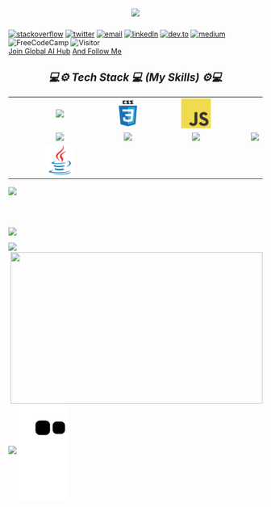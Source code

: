 <h1 align="center" style="width=100vh">
  <a href="#">
    <img src="https://readme-typing-svg.herokuapp.com?color=%239D00FF&size=30&width=650&height=60&lines=Hello!+This+is+Serap's+Github!;I'm+a+Data+Scientist+Candidate.;Also+interested+in+web-development+%3A)&center=true&size=30">
  </a>
</h1>
<!-- [![Typing SVG](https://readme-typing-svg.herokuapp.com?color=%239D00FF&size=30&width=650&height=60&lines=Hello!+This+is+Serap's+Github!;I'm+a+Data+Scientist+Candidate.;Also+interested+in+web-development+%3A))](https://git.io/typing-svg) -->

<!-- social media -->
[![stackoverflow](https://img.shields.io/badge/Stack_Overflow-FE7A16?style=for-the-badge&logo=stack-overflow&logoColor=white)](https://stackoverflow.com/users/12360775/root?tab=profile)
[![twitter](https://img.shields.io/badge/Twitter-1DA1F2?style=for-the-badge&logo=twitter&logoColor=white)](https://twitter.com/serapaltunbulak)
[![email](https://img.shields.io/badge/Gmail-D14836?style=for-the-badge&logo=gmail&logoColor=white)](mailto:serap491@gmail.com)
[![linkedIn](https://img.shields.io/badge/LinkedIn-0077B5?style=for-the-badge&logo=linkedin&logoColor=white)](https://www.linkedin.com/in/serap-altunbulak/)
[![dev.to](https://img.shields.io/badge/dev.to-0A0A0A?style=for-the-badge&logo=dev-dot-to&logoColor=white)](https://dev.to/serapaltunbulak)
[![medium](https://img.shields.io/badge/Medium-12100E?style=for-the-badge&logo=medium&logoColor=white)](https://medium.com/@serapaltunbulak)
![FreeCodeCamp](https://img.shields.io/freecodecamp/points/rootpath?color=blue&label=FreeCodeCamp%20Points&logo=freecodecamp&style=for-the-badge)
![Visitor](https://komarev.com/ghpvc/?username=serap-altunbulak&color=blueviolet&style=flat-square&label=PROFILE+VIEWS)
<br>
[Join Global AI Hub](https://globalaihub.com/?ref=root)
[And Follow Me](https://globalaihub.com/members/root/?ref=root)
<!-- skills -->
<h2 align='center'><i>💻⚙ Tech Stack 💻 (My Skills) ⚙💻</i></h2>
<table width="100">
<tr>
    <td align='center'>
        <img src="https://image.flaticon.com/icons/png/512/732/732212.png" width="60">
    </td>
    <td align='center'>
        <img src="https://raw.githubusercontent.com/devicons/devicon/0d6c64dbbf311879f7d563bfc3ccf559f9ed111c/icons/css3/css3-original-wordmark.svg" width="60">
    </td>
    <td align='center' width="190">
        <img src="https://raw.githubusercontent.com/devicons/devicon/master/icons/javascript/javascript-original.svg" width="60">
    </td>
    <!-- <td align='center'>
        <img src="https://raw.githubusercontent.com/devicons/devicon/master/icons/bootstrap/bootstrap-plain-wordmark.svg" >
    </td> -->
    <!-- <td align='center'>
        <img src="https://reactnative.dev/img/header_logo.svg" >
    </td> -->
</tr>
<tr>
    <td align='center' width="190">
        <img src="https://user-images.githubusercontent.com/68724228/119315331-5cea3780-bc93-11eb-9bbf-bc2c9f083e00.png" width="60">
    </td>
    <td align='center'>
        <img src="https://upload.wikimedia.org/wikipedia/commons/thumb/2/2d/Tensorflow_logo.svg/1200px-Tensorflow_logo.svg.png" width="60">
    </td>
    <td align='center'>
        <img src="https://upload.wikimedia.org/wikipedia/commons/0/05/Scikit_learn_logo_small.svg" width="80">
    </td>
    <!-- <td align='center'>
        <img src="https://www.vectorlogo.zone/logos/pytorch/pytorch-icon.svg">
    </td> -->
    <td align='center'>
        <img src="https://www.vectorlogo.zone/logos/git-scm/git-scm-icon.svg">
    </td>
</tr>
<tr>
    <td align='center'>
        <img src="https://raw.githubusercontent.com/devicons/devicon/master/icons/java/java-original.svg" width="60">
    </td>
<!--     <td align='center'>
        <img src="https://www.vectorlogo.zone/logos/springio/springio-icon.svg" width="60">
    </td> -->
<!--     <td align='center'>
        <img src="https://www.vectorlogo.zone/logos/nodejs/nodejs-ar21.svg" >
    </td> -->
    <!-- <td align='center'>
        <img src="https://raw.githubusercontent.com/devicons/devicon/master/icons/mysql/mysql-original-wordmark.svg" width="60">
    </td>
    <td align='center'>
        <img src="https://raw.githubusercontent.com/devicons/devicon/master/icons/postgresql/postgresql-original-wordmark.svg" width="60">
    </td> -->
</tr>
</table>

<!-- trophy -->
<img align="center" src="https://github-profile-trophy.vercel.app/?username=serap-altunbulak&theme=radical&no-bg=false&no-frame=false&row=1&column=6&margin-w=30&margin-h=30"/>

<br><br>

<!-- github stats -->
<img align="center" src="https://github-readme-stats.vercel.app/api?username=serap-altunbulak&theme=radical&count_private=true&show_icons=true"/>

<!-- top-langs and contribution -->
</p>
<p align="left">
<img height="300px" src="https://github-readme-stats.vercel.app/api/top-langs/?username=serap-altunbulak&theme=radical&count_private=true&langs_count=10">
<img align="right" height="300px" width="500px" src="http://github-readme-streak-stats.herokuapp.com?user=serap-altunbulak&theme=radical&hide_border=true&date_format=j%20M%5B%20Y%5D">
</p>

<!-- contribution graph -->
<img src="https://activity-graph.herokuapp.com/graph?username=serap-altunbulak&bg_color=2B213A&color=E5289E&line=DA5B0B&point=E1E8EB">

<!-- snake -->
<img align="center" src="https://github.com/serap-altunbulak/serap-altunbulak/blob/output/github-contribution-grid-snake.svg" alt="snake">
